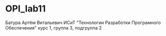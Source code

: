 # OPI_lab11
Батура
Артём
Витальевич
ИСиТ
"Технологии Разработки Програмного Обеспечения"
курс 1, группа 3, подгруппа 2
